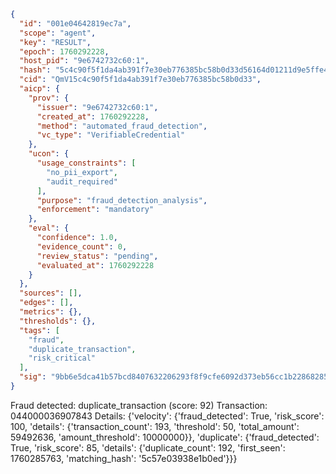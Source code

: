 ```json
{
  "id": "001e04642819ec7a",
  "scope": "agent",
  "key": "RESULT",
  "epoch": 1760292228,
  "host_pid": "9e6742732c60:1",
  "hash": "5c4c90f5f1da4ab391f7e30eb776385bc58b0d33d56164d01211d9e5ffe464fc",
  "cid": "QmV15c4c90f5f1da4ab391f7e30eb776385bc58b0d33",
  "aicp": {
    "prov": {
      "issuer": "9e6742732c60:1",
      "created_at": 1760292228,
      "method": "automated_fraud_detection",
      "vc_type": "VerifiableCredential"
    },
    "ucon": {
      "usage_constraints": [
        "no_pii_export",
        "audit_required"
      ],
      "purpose": "fraud_detection_analysis",
      "enforcement": "mandatory"
    },
    "eval": {
      "confidence": 1.0,
      "evidence_count": 0,
      "review_status": "pending",
      "evaluated_at": 1760292228
    }
  },
  "sources": [],
  "edges": [],
  "metrics": {},
  "thresholds": {},
  "tags": [
    "fraud",
    "duplicate_transaction",
    "risk_critical"
  ],
  "sig": "9bb6e5dca41b57bcd8407632206293f8f9cfe6092d373eb56cc1b22868285517"
}
```

Fraud detected: duplicate_transaction (score: 92)
Transaction: 044000036907843
Details: {'velocity': {'fraud_detected': True, 'risk_score': 100, 'details': {'transaction_count': 193, 'threshold': 50, 'total_amount': 59492636, 'amount_threshold': 10000000}}, 'duplicate': {'fraud_detected': True, 'risk_score': 85, 'details': {'duplicate_count': 192, 'first_seen': 1760285763, 'matching_hash': '5c57e03938e1b0ed'}}}